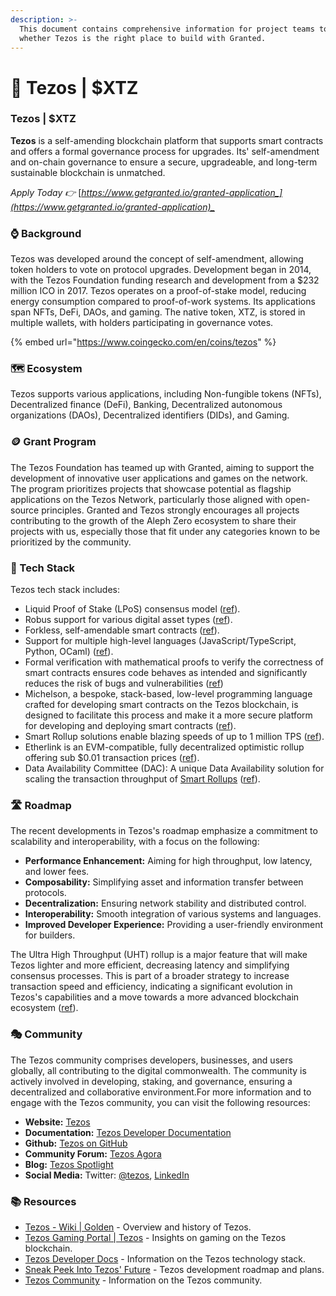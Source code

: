 ```yaml
---
description: >-
  This document contains comprehensive information for project teams to know
  whether Tezos is the right place to build with Granted.
---
```


# 🐏 Tezos | $XTZ

### Tezos | $XTZ <a href="#tezos-or-usdxtz" id="tezos-or-usdxtz"></a>

**Tezos** is a self-amending blockchain platform that supports smart contracts and offers a formal governance process for upgrades. Its' self-amendment and on-chain governance to ensure a secure, upgradeable, and long-term sustainable blockchain is unmatched.

_Apply Today 👉_ [_https://www.getgranted.io/granted-application_](https://www.getgranted.io/granted-application)_​_

### ⌚️ Background <a href="#background" id="background"></a>

Tezos was developed around the concept of self-amendment, allowing token holders to vote on protocol upgrades. Development began in 2014, with the Tezos Foundation funding research and development from a $232 million ICO in 2017. Tezos operates on a proof-of-stake model, reducing energy consumption compared to proof-of-work systems. Its applications span NFTs, DeFi, DAOs, and gaming. The native token, XTZ, is stored in multiple wallets, with holders participating in governance votes.

{% embed url="https://www.coingecko.com/en/coins/tezos" %}

### 🗺️ Ecosystem <a href="#ecosystem" id="ecosystem"></a>

Tezos supports various applications, including Non-fungible tokens (NFTs), Decentralized finance (DeFi), Banking, Decentralized autonomous organizations (DAOs), Decentralized identifiers (DIDs), and Gaming.

### 🪙 Grant Program <a href="#grant-program" id="grant-program"></a>

The Tezos Foundation has teamed up with Granted, aiming to support the development of innovative user applications and games on the network. The program prioritizes projects that showcase potential as flagship applications on the Tezos Network, particularly those aligned with open-source principles. Granted and Tezos strongly encourages all projects contributing to the growth of the Aleph Zero ecosystem to share their projects with us, especially those that fit under any categories known to be prioritized by the community. ​

### 🧱 Tech Stack <a href="#tech-stack" id="tech-stack"></a>

Tezos tech stack includes:

* Liquid Proof of Stake (LPoS) consensus model ([ref](https://tezos.gitlab.io/active/proof\_of\_stake.html)).
* Robus support for various digital asset types ([ref](https://gitlab.com/tezos/tzip)).
* Forkless, self-amendable smart contracts ([ref](https://tezos.com/whitepaper.pdf)).
* Support for multiple high-level languages (JavaScript/TypeScript, Python, OCaml) ([ref](https://tezos.com/developers/)).
* Formal verification with mathematical proofs to verify the correctness of smart contracts ensures code behaves as intended and significantly reduces the risk of bugs and vulnerabilities ([ref](https://docs.nomadic-labs.com/nomadic-labs-knowledge-center/untitled))
* Michelson, a bespoke, stack-based, low-level programming language crafted for developing smart contracts on the Tezos blockchain, is designed to facilitate this process and make it a more secure platform for developing and deploying smart contracts ([ref](https://www.michelson.org/)).
* Smart Rollup solutions enable blazing speeds of up to 1 million TPS ([ref](https://tezos.com/developers/smart-rollups/)).
* Etherlink is an EVM-compatible, fully decentralized optimistic rollup offering sub $0.01 transaction prices ([ref](https://www.etherlink.com/)).
* Data Availability Committee (DAC): A unique Data Availability solution for scaling the transaction throughput of  [Smart Rollups](https://tezos.gitlab.io/alpha/smart\_rollups.html) ([ref](https://research-development.nomadic-labs.com/introducing-data-availability-committees.html)).&#x20;

### 🛣️ Roadmap <a href="#roadmap" id="roadmap"></a>

The recent developments in Tezos's roadmap emphasize a commitment to scalability and interoperability, with a focus on the following:

* **Performance Enhancement:** Aiming for high throughput, low latency, and lower fees.
* **Composability:** Simplifying asset and information transfer between protocols.
* **Decentralization:** Ensuring network stability and distributed control.
* **Interoperability:** Smooth integration of various systems and languages.
* **Improved Developer Experience:** Providing a user-friendly environment for builders.

The Ultra High Throughput (UHT) rollup is a major feature that will make Tezos lighter and more efficient, decreasing latency and simplifying consensus processes. This is part of a broader strategy to increase transaction speed and efficiency, indicating a significant evolution in Tezos's capabilities and a move towards a more advanced blockchain ecosystem ([ref](https://spotlight.tezos.com/generation-next-a-sneak-peek-into-tezos-ultra-high-throughput-future/)).

### 🎭 Community <a href="#community" id="community"></a>

The Tezos community comprises developers, businesses, and users globally, all contributing to the digital commonwealth. The community is actively involved in developing, staking, and governance, ensuring a decentralized and collaborative environment.For more information and to engage with the Tezos community, you can visit the following resources:

* **Website:** [Tezos](https://tezos.com/community)​
* **Documentation:** [Tezos Developer Documentation](https://docs.tezos.com/)​
* **Github:** [Tezos on GitHub](https://github.com/tezos)​
* **Community Forum:** [Tezos Agora](https://forum.tezosagora.org/)​
* **Blog:** [Tezos Spotlight](https://spotlight.tezos.com/)​
* **Social Media:** Twitter: [@tezos](https://twitter.com/tezos), [LinkedIn](https://www.linkedin.com/company/tezos)​

### 📚 Resources <a href="#resources" id="resources"></a>

* ​[Tezos - Wiki | Golden](https://golden.com/wiki/Tezos-PBWGEPD) - Overview and history of Tezos.
* ​[Tezos Gaming Portal | Tezos](https://tezos.com/gaming/) - Insights on gaming on the Tezos blockchain.
* ​[Tezos Developer Docs](https://docs.tezos.com/) - Information on the Tezos technology stack.
* ​[Sneak Peek Into Tezos' Future](https://spotlight.tezos.com/) - Tezos development roadmap and plans.
* ​[Tezos Community](https://tezos.com/community) - Information on the Tezos community.
